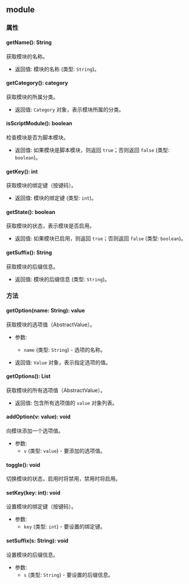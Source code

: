 ## module

### 属性

#### getName(): String
获取模块的名称。

- 返回值: 模块的名称 (类型: `String`)。

#### getCategory(): category
获取模块的所属分类。

- 返回值: `Category` 对象，表示模块所属的分类。

#### isScriptModule(): boolean
检查模块是否为脚本模块。

- 返回值: 如果模块是脚本模块，则返回 `true`；否则返回 `false` (类型: `boolean`)。

#### getKey(): int
获取模块的绑定键（按键码）。

- 返回值: 模块的绑定键 (类型: `int`)。

#### getState(): boolean
获取模块的状态，表示模块是否启用。

- 返回值: 如果模块已启用，则返回 `true`；否则返回 `false` (类型: `boolean`)。

#### getSuffix(): String
获取模块的后缀信息。

- 返回值: 模块的后缀信息 (类型: `String`)。

### 方法

#### getOption(name: String): value
获取模块的选项值（AbstractValue）。

- 参数:
  - `name` (类型: `String`) - 选项的名称。

- 返回值: `Value` 对象，表示指定选项的值。

#### getOptions(): List
获取模块的所有选项值（AbstractValue）。

- 返回值: 包含所有选项值的 `value` 对象列表。

#### addOption(v: value): void
向模块添加一个选项值。

- 参数:
  - `v` (类型: `value`) - 要添加的选项值。

#### toggle(): void
切换模块的状态，启用时将禁用，禁用时将启用。

#### setKey(key: int): void
设置模块的绑定键（按键码）。

- 参数:
  - `key` (类型: `int`) - 要设置的绑定键。

#### setSuffix(s: String): void
设置模块的后缀信息。

- 参数:
  - `s` (类型: `String`) - 要设置的后缀信息。

